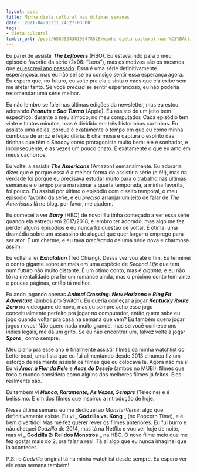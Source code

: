 ```yaml
---
layout: post
title: Minha dieta cultural nas últimas semanas
date: '2021-04-03T11:24:27-03:00'
tags:
- dieta cultural
tumblr_url: /post/658959430195478528/minha-dieta-cultural-nas-%C3%BAltimas-semanas
---
```

Eu parei de assistir **_The Leftovers_** (HBO). Eu estava indo para o meu episódio favorito da série (2x06: “Lens”), mas os motivos são os mesmos que [eu escrevi ano passado](https://paomortadela.com.br/post/658070292033323008/eu-n%C3%A3o-sei-se-vou-conseguir-ver-o-fim-do-mundo-na). Essa é uma série definitivamente esperançosa, mas eu não sei se eu consigo sentir essa esperança agora. Eu espero que, no futuro, eu volte pra ela e sinta o caos que ela exibe sem me afetar tanto. Se você _precisa_ se sentir esperançoso, eu não poderia recomendar uma série melhor.

Eu não lembro se falei nas últimas edições da newsletter, mas eu estou adorando **_Peanuts e Sua Turma_** (Apple). Eu assisto de um jeito bem específico: durante o meu almoço, no meu computador. Cada episódio tem vinte e tantos minutos, mas é dividido em três historinhas curtinhas. Eu assisto uma delas, porque é exatamente o tempo em que eu como minha cumbuca de arroz e feijão diária. É charmosa e captura o espírito das tirinhas que têm o Snoopy como protagonista muito bem: ele é sonhador, e inconsequente, e as vezes um pouco chato. É exatamente o que eu amo em meus cachorros.

Eu voltei a assistir **_The Americans_** (Amazon) semanalmente. Eu adoraria dizer que é porque essa é a melhor forma de assistir a série (e é!!), mas na verdade foi porque eu precisava estudar muito para o trabalho nas últimas semanas e o tempo para maratonar a quarta temporada, a minha favorita, foi pouco. Eu assisti por último o episódio com o salto temporal, o meu episódio favorito da série, e eu _preciso_ arranjar um jeito de falar de _The Americans_ lá no blog. por favor, me ajudem.

Eu comecei a ver **_Barry_** (HBO) de novo! Eu tinha começado a ver essa série quando ela estreou em 2017/2018, e lembro ter adorado, mas algo me fez perder alguns episódios e eu nunca fiz questão de voltar. É ótima: uma dramédia sobre um assassino de aluguel que quer largar o emprego para ser ator. É um charme, e eu tava _precisando_ de uma série nova e charmosa assim.

Eu voltei a ler **_Exhalation_** (Ted Chiang). Dessa vez vou até o fim. Eu terminei o conto gigante sobre animais em uma espécie de _Second Life_ que tem num futuro não muito distante. É um ótimo conto, mas é _gigante_, e eu não tô na mentalidade pra ler um romance ainda, mas o próximo conto tem vinte e poucas páginas, então tá melhor.

Eu ando jogando apenas **_Animal Crossing: New Horizons_** e **_Ring Fit Adventure_** (ambos pro Switch). Eu queria começar a jogar **_Kentucky Route Zero_** no videogame de novo, mas eu sempre acho esse jogo conceitualmente perfeito pra jogar no computador, então quem sabe eu jogo quando voltar pra casa na semana que vem? Eu também quero jogar jogos novos! Não quero nada muito grande, mas se você conhece uns indies legais, me dá um grito. Se eu não encontrar um, talvez volte a jogar **_Spore_** , como sempre.

Meu plano pra esse ano é finalmente assistir filmes da minha [watchlist](https://href.li/?https://letterboxd.com/arthrfrts/watchlist/?utm_campaign=A%20Baguete&utm_medium=email&utm_source=Revue%20newsletter) do Letterboxd, uma lista que eu fui alimentando desde 2013 e nunca fiz um esforço de realmente assistir os filmes que eu colocava lá. Agora não mais! Eu vi **_[Amor à Flor da Pele](https://href.li/?https://letterboxd.com/arthrfrts/film/in-the-mood-for-love/?utm_campaign=A%20Baguete&utm_medium=email&utm_source=Revue%20newsletter)_** e **_Asas do Desejo_** (ambos no MUBI), filmes que todo o mundo considera como alguns dos melhores filmes já feitos. Eles realmente são.

Eu também vi **_Nunca, Raramente, As Vezes, Sempre_** (Telecine) e é belíssimo. E um dos filmes que inspirou a introdução de hoje.

Nessa última semana eu me dediquei ao _MonsterVerse_, algo que definitivamente existe. Eu vi _ **Godzilla vs. Kong** _ (no Popcorn Time), e é bem divertido! Mas me fez querer rever os filmes anteriores. Eu fui burro e não chequei _Godzilla_ de 2014, mas tá na Netflix e vou ver hoje de noite, mas vi _ **Godzilla 2: Rei dos Monstros** _ na HBO. O novo filme meio que me fez gostar mais do 2, pra falar a real. Tá aí algo que eu nunca imaginei que ia acontecer.

P.S.: o _Godzilla_ original tá na minha watchlist desde sempre. Eu espero ver ele essa semana também!

